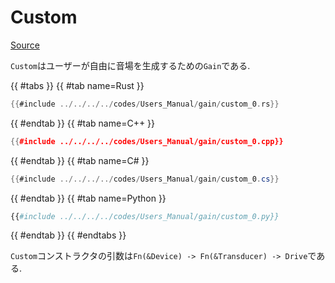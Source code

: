 # Custom
[Source](https://github.com/shinolab/autd3-rs/blob/v30.0.1/autd3/src/datagram/gain/custom.rs)

`Custom`はユーザーが自由に音場を生成するための`Gain`である.

{{ #tabs }}
{{ #tab name=Rust }}
```rust
{{#include ../../../../codes/Users_Manual/gain/custom_0.rs}}
```
{{ #endtab }}
{{ #tab name=C++ }}
```cpp
{{#include ../../../../codes/Users_Manual/gain/custom_0.cpp}}
```
{{ #endtab }}
{{ #tab name=C# }}
```cs
{{#include ../../../../codes/Users_Manual/gain/custom_0.cs}}
```
{{ #endtab }}
{{ #tab name=Python }}
```python
{{#include ../../../../codes/Users_Manual/gain/custom_0.py}}
```
{{ #endtab }}
{{ #endtabs }}

`Custom`コンストラクタの引数は`Fn(&Device) -> Fn(&Transducer) -> Drive`である.
